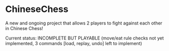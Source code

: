 # ChineseChess

A new and ongoing project that allows 2 players to fight against each other in Chinese Chess!

Current status: INCOMPLETE BUT PLAYABLE (move/eat rule checks not yet implemented, 3 commands [load, replay, undo] left to implement)
